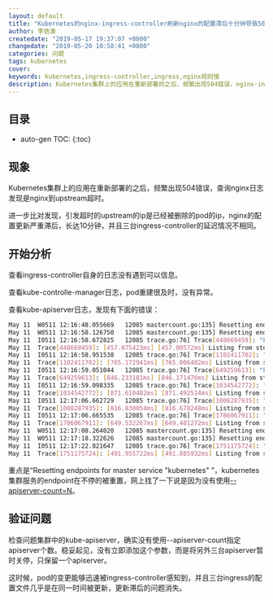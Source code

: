 ```yaml
---
layout: default
title: "Kubernetes的nginx-ingress-controller刷新nginx的配置滞后十分钟导致504"
author: 李佶澳
createdate: "2019-05-17 19:37:07 +0800"
changedate: "2019-05-20 10:58:41 +0800"
categories: 问题
tags: kubernetes
cover: 
keywords: kubernetes,ingress-controller,ingress,nginx规则慢
description: Kubernetes集群上的应用在重新部署的之后，频繁出现504错误，nginx-ingress-controller刷新配置滞后
---
```


## 目录
* auto-gen TOC:
{:toc}

## 现象

Kubernetes集群上的应用在重新部署的之后，频繁出现504错误，查询nginx日志发现是nginx到upstream超时。

进一步比对发现，引发超时的upstream的ip是已经被删除的pod的ip，nginx的配置更新严重滞后，长达10分钟，并且三台ingress-controller的延迟情况不相同。

## 开始分析

查看ingress-controller自身的日志没有遇到可以信息。

查看kube-controlle-manager日志，pod重建很及时，没有异常。

查看kube-apiserver日志，发现有下面的错误：

```sh
May 11  W0511 12:16:48.055669   12085 mastercount.go:135] Resetting endpoints for master service "kubernetes" to &{ } {kubernetes  default /api/v1/namespaces/
May 11  W0511 12:16:58.126750   12085 mastercount.go:135] Resetting endpoints for master service "kubernetes" to &{ } {kubernetes  default /api/v1/namespaces/
May 11  I0511 12:16:58.672825   12085 trace.go:76] Trace[448669459]: "List /api/v1/pods" (started: 2019-05-11 12:16:58.140742684 +0800 CST m=+9321924.400299946
May 11  Trace[448669459]: [457.075423ms] [457.00572ms] Listing from storage done
May 11  I0511 12:16:58.951538   12085 trace.go:76] Trace[1102411702]: "List /api/v1/pods" (started: 2019-05-11 12:16:58.159402971 +0800 CST m=+9321924.41896043
May 11  Trace[1102411702]: [765.172941ms] [765.006482ms] Listing from storage done
May 11  I0511 12:16:59.051044   12085 trace.go:76] Trace[649259613]: "List /api/v1/pods" (started: 2019-05-11 12:16:58.164831739 +0800 CST m=+9321924.424389018
May 11  Trace[649259613]: [846.233181ms] [846.171476ms] Listing from storage done
May 11  I0511 12:16:59.098335   12085 trace.go:76] Trace[1034542772]: "List /api/v1/pods" (started: 2019-05-11 12:16:58.214100403 +0800 CST m=+9321924.47365766
May 11  Trace[1034542772]: [871.610482ms] [871.492514ms] Listing from storage done
May 11  I0511 12:17:06.662729   12085 trace.go:76] Trace[1008287935]: "List /api/v1/pods" (started: 2019-05-11 12:17:05.83139885 +0800 CST m=+9321932.090956328
May 11  Trace[1008287935]: [816.830054ms] [816.678248ms] Listing from storage done
May 11  I0511 12:17:06.665535   12085 trace.go:76] Trace[1786067911]: "List /api/v1/pods" (started: 2019-05-11 12:17:06.001922322 +0800 CST m=+9321932.26147957
May 11  Trace[1786067911]: [649.532267ms] [649.401272ms] Listing from storage done
May 11  W0511 12:17:08.264020   12085 mastercount.go:135] Resetting endpoints for master service "kubernetes" to &{ } {kubernetes  default /api/v1/namespaces/
May 11  W0511 12:17:18.322626   12085 mastercount.go:135] Resetting endpoints for master service "kubernetes" to &{ } {kubernetes  default /api/v1/namespaces/
May 11  I0511 12:17:22.821647   12085 trace.go:76] Trace[1751175724]: "List /api/v1/pods" (started: 2019-05-11 12:17:22.316292977 +0800 CST m=+9321948.57585028
May 11  Trace[1751175724]: [491.955722ms] [491.885932ms] Listing from storage done
```

重点是“Resetting endpoints for master service "kubernetes" ”，kubernetes集群服务的endpoint在不停的被重置，网上找了一下说是因为没有使用[--apiserver-count=N](https://blog.51cto.com/ipcpu/1981771)。

## 验证问题 

检查问题集群中的kube-apiserver，确实没有使用--apiserver-count指定apiserver个数。稳妥起见，没有立即添加这个参数，而是将另外三台apiserver暂时关停，只保留一个apiserver。

这时候，pod的变更能够迅速被ingress-controller感知到，并且三台ingress的配置文件几乎是在同一时间被更新，更新滞后的问题消失。
